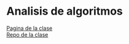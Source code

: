 # Analisis de algoritmos

[Pagina de la clase](https://sites.google.com/view/rubio-montiel/p%C3%A1gina-principal/teaching/analysis-of-algorithms) <br>
[Repo de la clase](https://github.com/pjpixi/CursoAnalisisDeAlgoritmos)
